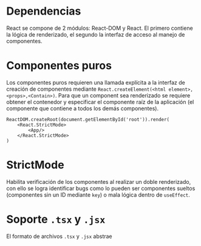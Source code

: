 # Dependencias
React se compone de 2 módulos: React-DOM y React. El primero contiene la lógica de renderizado, el segundo la interfaz de acceso al manejo de componentes.
# Componentes puros
Los componentes puros requieren una llamada explícita a la interfaz de creación de componentes mediante `React.createElement(<html element>,<props>,<Contain>)`. Para que un component sea renderizado se requiere obtener el contenedor y especificar el componente raíz de la aplicación (el componente que contiene a todos los demás componentes).

```TSX
ReactDOM.createRoot(document.getElementById('root')).render(
	<React.StrictMode>
		<App/>
	</React.StrictMode>
)
```
# StrictMode
Habilita verificación de los componentes al realizar un doble renderizado, con ello se logra identificar bugs como lo pueden ser componentes sueltos (componentes sin un ID mediante `key`) o mala lógica dentro de `useEffect`.
# Soporte `.tsx` y `.jsx`
El formato de archivos `.tsx` y `.jsx` abstrae 